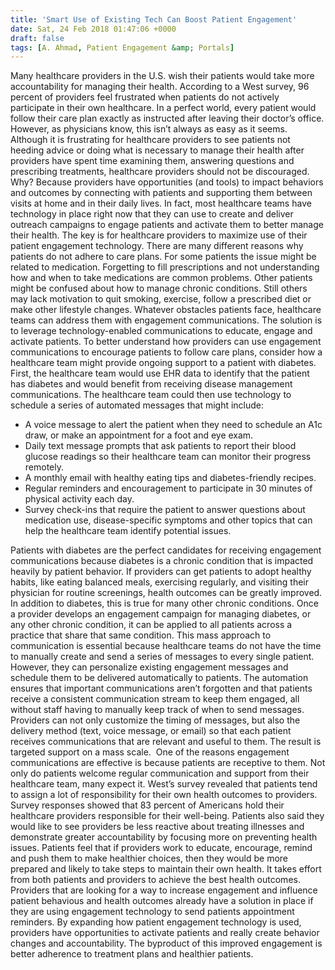```yaml
---
title: 'Smart Use of Existing Tech Can Boost Patient Engagement'
date: Sat, 24 Feb 2018 01:47:06 +0000
draft: false
tags: [A. Ahmad, Patient Engagement &amp; Portals]
---
```


Many healthcare providers in the U.S. wish their patients would take more accountability for managing their health. According to a West survey, 96 percent of providers feel frustrated when patients do not actively participate in their own healthcare. In a perfect world, every patient would follow their care plan exactly as instructed after leaving their doctor’s office. However, as physicians know, this isn’t always as easy as it seems. Although it is frustrating for healthcare providers to see patients not heeding advice or doing what is necessary to manage their health after providers have spent time examining them, answering questions and prescribing treatments, healthcare providers should not be discouraged. Why? Because providers have opportunities (and tools) to impact behaviors and outcomes by connecting with patients and supporting them between visits at home and in their daily lives. In fact, most healthcare teams have technology in place right now that they can use to create and deliver outreach campaigns to engage patients and activate them to better manage their health. The key is for healthcare providers to maximize use of their patient engagement technology. There are many different reasons why patients do not adhere to care plans. For some patients the issue might be related to medication. Forgetting to fill prescriptions and not understanding how and when to take medications are common problems. Other patients might be confused about how to manage chronic conditions. Still others may lack motivation to quit smoking, exercise, follow a prescribed diet or make other lifestyle changes. Whatever obstacles patients face, healthcare teams can address them with engagement communications. The solution is to leverage technology-enabled communications to educate, engage and activate patients. To better understand how providers can use engagement communications to encourage patients to follow care plans, consider how a healthcare team might provide ongoing support to a patient with diabetes. First, the healthcare team would use EHR data to identify that the patient has diabetes and would benefit from receiving disease management communications. The healthcare team could then use technology to schedule a series of automated messages that might include:

*   A voice message to alert the patient when they need to schedule an A1c draw, or make an appointment for a foot and eye exam.
*   Daily text message prompts that ask patients to report their blood glucose readings so their healthcare team can monitor their progress remotely.
*   A monthly email with healthy eating tips and diabetes-friendly recipes.
*   Regular reminders and encouragement to participate in 30 minutes of physical activity each day.
*   Survey check-ins that require the patient to answer questions about medication use, disease-specific symptoms and other topics that can help the healthcare team identify potential issues.

Patients with diabetes are the perfect candidates for receiving engagement communications because diabetes is a chronic condition that is impacted heavily by patient behavior. If providers can get patients to adopt healthy habits, like eating balanced meals, exercising regularly, and visiting their physician for routine screenings, health outcomes can be greatly improved. In addition to diabetes, this is true for many other chronic conditions. Once a provider develops an engagement campaign for managing diabetes, or any other chronic condition, it can be applied to all patients across a practice that share that same condition. This mass approach to communication is essential because healthcare teams do not have the time to manually create and send a series of messages to every single patient. However, they can personalize existing engagement messages and schedule them to be delivered automatically to patients. The automation ensures that important communications aren’t forgotten and that patients receive a consistent communication stream to keep them engaged, all without staff having to manually keep track of when to send messages. Providers can not only customize the timing of messages, but also the delivery method (text, voice message, or email) so that each patient receives communications that are relevant and useful to them. The result is targeted support on a mass scale.  One of the reasons engagement communications are effective is because patients are receptive to them. Not only do patients welcome regular communication and support from their healthcare team, many expect it. West’s survey revealed that patients tend to assign a lot of responsibility for their own health outcomes to providers. Survey responses showed that 83 percent of Americans hold their healthcare providers responsible for their well-being. Patients also said they would like to see providers be less reactive about treating illnesses and demonstrate greater accountability by focusing more on preventing health issues. Patients feel that if providers work to educate, encourage, remind and push them to make healthier choices, then they would be more prepared and likely to take steps to maintain their own health. It takes effort from both patients and providers to achieve the best health outcomes. Providers that are looking for a way to increase engagement and influence patient behavious and health outcomes already have a solution in place if they are using engagement technology to send patients appointment reminders. By expanding how patient engagement technology is used, providers have opportunities to activate patients and really create behavior changes and accountability. The byproduct of this improved engagement is better adherence to treatment plans and healthier patients.